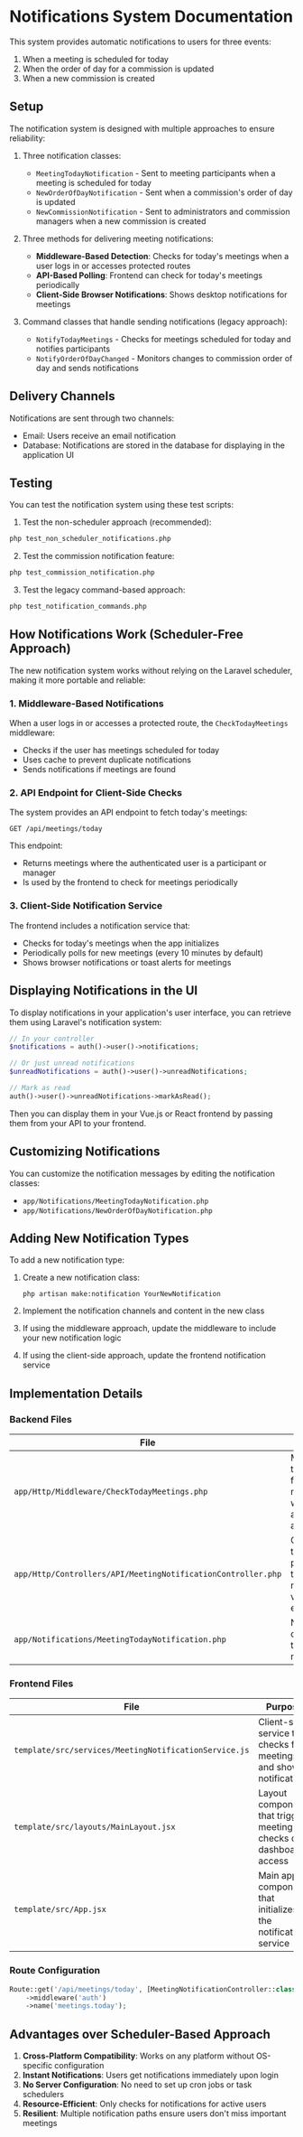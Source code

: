 # Notifications System Documentation

This system provides automatic notifications to users for three events:
1. When a meeting is scheduled for today
2. When the order of day for a commission is updated
3. When a new commission is created

## Setup

The notification system is designed with multiple approaches to ensure reliability:

1. Three notification classes:
   - `MeetingTodayNotification` - Sent to meeting participants when a meeting is scheduled for today
   - `NewOrderOfDayNotification` - Sent when a commission's order of day is updated
   - `NewCommissionNotification` - Sent to administrators and commission managers when a new commission is created

2. Three methods for delivering meeting notifications:
   - **Middleware-Based Detection**: Checks for today's meetings when a user logs in or accesses protected routes
   - **API-Based Polling**: Frontend can check for today's meetings periodically
   - **Client-Side Browser Notifications**: Shows desktop notifications for meetings

3. Command classes that handle sending notifications (legacy approach):
   - `NotifyTodayMeetings` - Checks for meetings scheduled for today and notifies participants
   - `NotifyOrderOfDayChanged` - Monitors changes to commission order of day and sends notifications

## Delivery Channels

Notifications are sent through two channels:
- Email: Users receive an email notification
- Database: Notifications are stored in the database for displaying in the application UI

## Testing

You can test the notification system using these test scripts:

1. Test the non-scheduler approach (recommended):
```bash
php test_non_scheduler_notifications.php
```

2. Test the commission notification feature:
```bash
php test_commission_notification.php
```

3. Test the legacy command-based approach:
```bash
php test_notification_commands.php
```

## How Notifications Work (Scheduler-Free Approach)

The new notification system works without relying on the Laravel scheduler, making it more portable and reliable:

### 1. Middleware-Based Notifications

When a user logs in or accesses a protected route, the `CheckTodayMeetings` middleware:
- Checks if the user has meetings scheduled for today
- Uses cache to prevent duplicate notifications
- Sends notifications if meetings are found

### 2. API Endpoint for Client-Side Checks

The system provides an API endpoint to fetch today's meetings:
```
GET /api/meetings/today
```

This endpoint:
- Returns meetings where the authenticated user is a participant or manager
- Is used by the frontend to check for meetings periodically

### 3. Client-Side Notification Service

The frontend includes a notification service that:
- Checks for today's meetings when the app initializes
- Periodically polls for new meetings (every 10 minutes by default)
- Shows browser notifications or toast alerts for meetings

## Displaying Notifications in the UI

To display notifications in your application's user interface, you can retrieve them using Laravel's notification system:

```php
// In your controller
$notifications = auth()->user()->notifications;

// Or just unread notifications
$unreadNotifications = auth()->user()->unreadNotifications;

// Mark as read
auth()->user()->unreadNotifications->markAsRead();
```

Then you can display them in your Vue.js or React frontend by passing them from your API to your frontend.

## Customizing Notifications

You can customize the notification messages by editing the notification classes:
- `app/Notifications/MeetingTodayNotification.php`
- `app/Notifications/NewOrderOfDayNotification.php`

## Adding New Notification Types

To add a new notification type:

1. Create a new notification class:
   ```
   php artisan make:notification YourNewNotification
   ```

2. Implement the notification channels and content in the new class

3. If using the middleware approach, update the middleware to include your new notification logic

4. If using the client-side approach, update the frontend notification service

## Implementation Details

### Backend Files

| File | Purpose |
|------|---------|
| `app/Http/Middleware/CheckTodayMeetings.php` | Middleware that checks for today's meetings when users access the application |
| `app/Http/Controllers/API/MeetingNotificationController.php` | Controller that provides today's meetings via API endpoint |
| `app/Notifications/MeetingTodayNotification.php` | Notification class for today's meetings |

### Frontend Files

| File | Purpose |
|------|---------|
| `template/src/services/MeetingNotificationService.js` | Client-side service that checks for meetings and shows notifications |
| `template/src/layouts/MainLayout.jsx` | Layout component that triggers meeting checks on dashboard access |
| `template/src/App.jsx` | Main app component that initializes the notification service |

### Route Configuration

```php
Route::get('/api/meetings/today', [MeetingNotificationController::class, 'todayMeetings'])
    ->middleware('auth')
    ->name('meetings.today');
```

## Advantages over Scheduler-Based Approach

1. **Cross-Platform Compatibility**: Works on any platform without OS-specific configuration
2. **Instant Notifications**: Users get notifications immediately upon login
3. **No Server Configuration**: No need to set up cron jobs or task schedulers
4. **Resource-Efficient**: Only checks for notifications for active users
5. **Resilient**: Multiple notification paths ensure users don't miss important meetings
